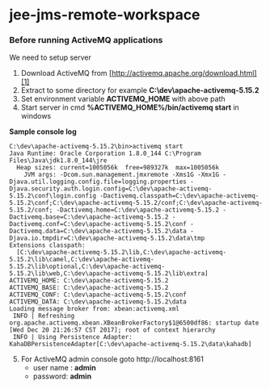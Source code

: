 # jee-jms-remote-workspace

### Before running ActiveMQ applications

We need to setup server

1. Download ActiveMQ from [http://activemq.apache.org/download.html][1]
2. Extract to some directory for example **C:\dev\apache-activemq-5.15.2**
3. Set environment variable **ACTIVEMQ_HOME** with above path
4. Start server in cmd **%ACTIVEMQ_HOME%/bin/activemq start** in windows

**Sample console log**
```
C:\dev\apache-activemq-5.15.2\bin>activemq start
Java Runtime: Oracle Corporation 1.8.0_144 C:\Program Files\Java\jdk1.8.0_144\jre
  Heap sizes: current=1005056k  free=989327k  max=1005056k
    JVM args: -Dcom.sun.management.jmxremote -Xms1G -Xmx1G -Djava.util.logging.config.file=logging.properties -Djava.security.auth.login.config=C:\dev\apache-activemq-5.15.2\conf\login.config -Dactivemq.classpath=C:\dev\apache-activemq-5.15.2\conf;C:\dev\apache-activemq-5.15.2/conf;C:\dev\apache-activemq-5.15.2/conf; -Dactivemq.home=C:\dev\apache-activemq-5.15.2 -Dactivemq.base=C:\dev\apache-activemq-5.15.2 -Dactivemq.conf=C:\dev\apache-activemq-5.15.2\conf -Dactivemq.data=C:\dev\apache-activemq-5.15.2\data -Djava.io.tmpdir=C:\dev\apache-activemq-5.15.2\data\tmp
Extensions classpath:
  [C:\dev\apache-activemq-5.15.2\lib,C:\dev\apache-activemq-5.15.2\lib\camel,C:\dev\apache-activemq-5.15.2\lib\optional,C:\dev\apache-activemq-5.15.2\lib\web,C:\dev\apache-activemq-5.15.2\lib\extra]
ACTIVEMQ_HOME: C:\dev\apache-activemq-5.15.2
ACTIVEMQ_BASE: C:\dev\apache-activemq-5.15.2
ACTIVEMQ_CONF: C:\dev\apache-activemq-5.15.2\conf
ACTIVEMQ_DATA: C:\dev\apache-activemq-5.15.2\data
Loading message broker from: xbean:activemq.xml
 INFO | Refreshing org.apache.activemq.xbean.XBeanBrokerFactory$1@6500df86: startup date [Wed Dec 20 21:26:57 CST 2017]; root of context hierarchy
 INFO | Using Persistence Adapter: KahaDBPersistenceAdapter[C:\dev\apache-activemq-5.15.2\data\kahadb]
```
5. For ActiveMQ admin console goto http://localhost:8161
    + user name : **admin** 
    + password: **admin**

[1]: http://activemq.apache.org/download.html